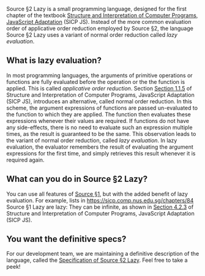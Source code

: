 Source §2 Lazy is a small programming language, designed for the first chapter
of the textbook
<a href="https://sicp.comp.nus.edu.sg">Structure and Interpretation
of Computer Programs, JavaScript Adaptation</a> (SICP JS).
Instead of the more common evaluation order of applicative order reduction
employed by Source §2, the language Source §2 Lazy uses a variant of
normal order reduction called <EM>lazy evaluation</EM>.

## What is lazy  evaluation?

In most programming languages, the arguments of primitive operations
or functions are fully evaluated before the operation or the 
the function is applied. This is called <EM>applicative order reduction</EM>.
Section 
<a href="https://sicp.comp.nus.edu.sg/chapters/84">Section 1.1.5</a>
of Structure and Interpretation of Computer Programs, JavaScript Adaptation
(SICP JS), introduces an alternative, called normal order reduction. In
this scheme, the argument expressions of functions are passed un-evaluated
to the function to which they are applied. The function then evaluates
these expressions whenever their values are required. If functions
do not have any side-effects, there is no need to evaluate such an expression
multiple times, as the result is guaranteed to be the same. This observation
leads to the variant of normal order reduction, called <EM>lazy evaluation</EM>.
In lazy evaluation, the evaluator remembers the result of evaluating the
argument expressions for the first time, and simply retrieves this result
whenever it is required again.

## What can you do in Source §2 Lazy?

You can use all features of
<a href="../source_1/">Source §1</a>, but with the added
benefit of lazy evaluation. For example, lists in
https://sicp.comp.nus.edu.sg/chapters/84
Source §1 Lazy are lazy: They can be infinite, as shown
in 
<a href="https://sicp.comp.nus.edu.sg/chapters/84">Section 4.2.3</a>
of Structure and Interpretation of Computer Programs, JavaScript Adaptation
(SICP JS).

## You want the definitive specs?

For our development team, we are maintaining a definitive description
of the language, called the
<a href="../source_2_lazy.pdf">Specification of Source §2 Lazy</a>.
Feel free to take a peek!


